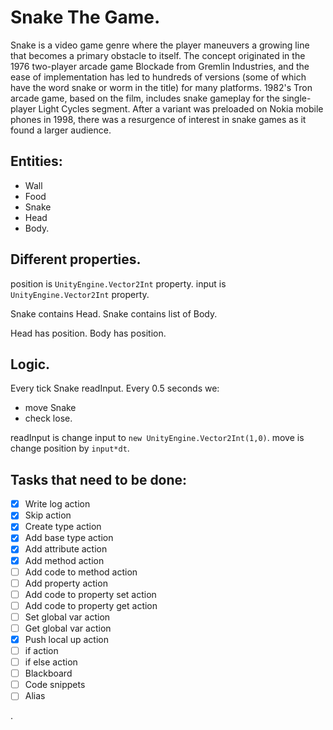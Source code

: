 # Snake The Game.

Snake is a video game genre where the player maneuvers a growing line that becomes a primary obstacle to itself. The concept originated in the 1976 two-player arcade game Blockade from Gremlin Industries, and the ease of implementation has led to hundreds of versions (some of which have the word snake or worm in the title) for many platforms. 1982's Tron arcade game, based on the film, includes snake gameplay for the single-player Light Cycles segment. After a variant was preloaded on Nokia mobile phones in 1998, there was a resurgence of interest in snake games as it found a larger audience.

## Entities:
- Wall
- Food
- Snake
- Head
- Body.

## Different properties.

position is `UnityEngine.Vector2Int` property.
input is `UnityEngine.Vector2Int` property.

Snake contains Head.
Snake contains list of Body.

Head has position.
Body has position.

## Logic.

Every tick Snake readInput.
Every 0.5 seconds we:
- move Snake
- check lose.

readInput is change input to `new UnityEngine.Vector2Int(1,0)`.
move is change position by `input*dt`.

## Tasks that need to be done:
- [x] Write log action
- [x] Skip action
- [x] Create type action
- [x] Add base type action
- [x] Add attribute action
- [x] Add method action
- [ ] Add code to method action
- [ ] Add property action
- [ ] Add code to property set action
- [ ] Add code to property get action
- [ ] Set global var action
- [ ] Get global var action
- [x] Push local up action
- [ ] if action
- [ ] if else action
- [ ] Blackboard
- [ ] Code snippets
- [ ] Alias

.
<!--

We have very little time:
And if we use direct lines, then we have one paragraph.

***
---


This is [an example] [id] reference-style link.

This is [an example](http://example.com/ "Title") inline link.

[This link](http://example.net/) has no title attribute.

[id]: http://example.com/  "Optional Title Here"

``There is a literal backtick (`) here.``

Use the `printf()` function.

*single asterisks*

_single underscores_

**double asterisks**

__double underscores__

# A First Level Header

## A Second Level Header

Now is the time for all good men to come to
the aid of their country. This is just a
regular paragraph.

The quick brown fox jumped over the lazy
dog's back.

### Header 3

> This is a blockquote.
>
> This is the second paragraph in the blockquote.
>
> ## This is an H2 in a blockquote

* Paragraph
    
    with lines
* sdfkds

- [x] 739
- [x] https://github.com/octo-org/octo-repo/issues/740
- [ ] Add delight to the experience when all tasks are complete :tada:

<details><summary>CLICK ME</summary>
<p>

#### We can hide anything, even code!

```c#
   System.Console.WriteLine("Hello World");
```

</p>
</details>

Here is a simple footnote[^1].

A footnote can also have multiple lines[^2].

You can also use words, to fit your writing style more closely[^note].

[^1]: My reference.
[^2]: Every new line should be prefixed with 2 spaces.  
This allows you to have a footnote with multiple lines.
[^note]:
Named footnotes will still render with numbers instead of the text but allow easier identification and linking.  
This footnote also has been made with a different syntax using 4 spaces for new lines.

###### This is comment in language dictionary and we can see it in markdown.

```
<root>:
  => $name
  => log name.
```

```
<entities_creation>:
  => "Entities :" <entities_list>
  => log "entities parsed", call <entities_list>.
```

.
-->